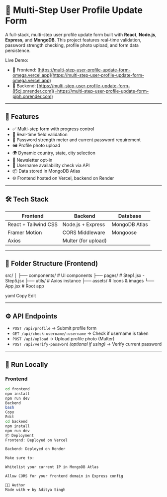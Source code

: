 # 🧩 Multi-Step User Profile Update Form

A full-stack, multi-step user profile update form built with **React**, **Node.js**, **Express**, and **MongoDB**. This project features real-time validation, password strength checking, profile photo upload, and form data persistence.

Live Demo:

- 🔗 Frontend: [https://multi-step-user-profile-update-form-omega.vercel.app](https://multi-step-user-profile-update-form-omega.vercel.app)
- 🔗 Backend: [https://multi-step-user-profile-update-form-85cj.onrender.com](=https://multi-step-user-profile-update-form-piph.onrender.com)

---

## 🚀 Features

- ✅ Multi-step form with progress control
- 🧠 Real-time field validation
- 🔐 Password strength meter and current password requirement
- 🖼️ Profile photo upload
- 🌍 Dynamic country, state, city selection
- 📩 Newsletter opt-in
- 📛 Username availability check via API
- 📦 Data stored in MongoDB Atlas
- 🌐 Frontend hosted on Vercel, backend on Render

---

## 🛠️ Tech Stack

| Frontend             | Backend             | Database      |
| -------------------- | ------------------- | ------------- |
| React + Tailwind CSS | Node.js + Express   | MongoDB Atlas |
| Framer Motion        | CORS Middleware     | Mongoose      |
| Axios                | Multer (for upload) |               |

---

## 🧬 Folder Structure (Frontend)

src/
│
├── components/ # UI components
├── pages/ # Step1.jsx - Step5.jsx
├── utils/ # Axios instance
├── assets/ # Icons & images
└── App.jsx # Root app

yaml
Copy
Edit

---



## ⚙️ API Endpoints

- `POST /api/profile` → Submit profile form
- `GET /api/check-username/:username` → Check if username is taken
- `POST /api/upload` → Upload profile photo (Multer)
- `POST /api/verify-password` _(optional if using)_ → Verify current password

---

## 🧪 Run Locally

### Frontend

```bash
cd frontend
npm install
npm run dev
Backend
bash
Copy
Edit
cd backend
npm install
npm run dev
📦 Deployment
Frontend: Deployed on Vercel

Backend: Deployed on Render

Make sure to:

Whitelist your current IP in MongoDB Atlas

Allow CORS for your frontend domain in Express config

🧑‍💻 Author
Made with ❤️ by Aditya Singh

```

